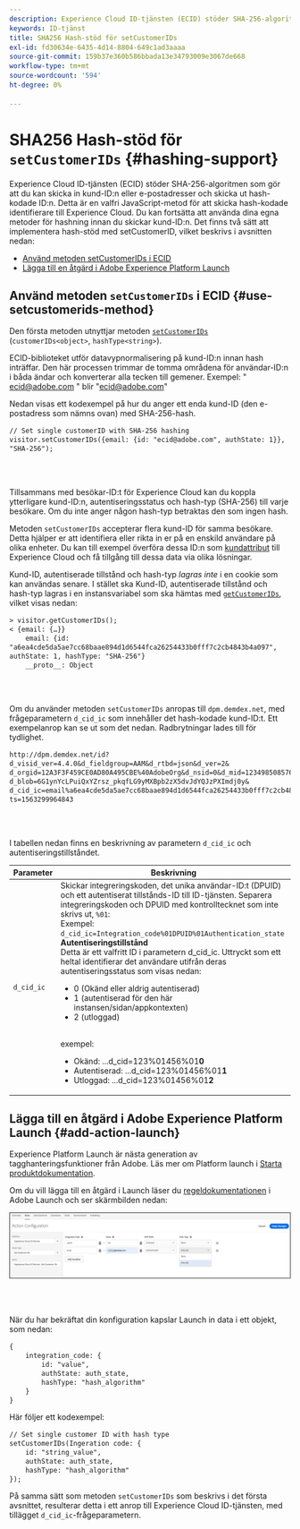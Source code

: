 ```yaml
---
description: Experience Cloud ID-tjänsten (ECID) stöder SHA-256-algoritmen som gör att du kan skicka in kund-ID:n eller e-postadresser och skicka ut hash-kodade ID:n. Detta är en valfri JavaScript-metod för att skicka hash-kodade identifierare till Experience Cloud. Du kan fortsätta att använda dina egna metoder för hashning innan du skickar kund-ID:n.
keywords: ID-tjänst
title: SHA256 Hash-stöd för setCustomerIDs
exl-id: fd30634e-6435-4d14-8804-649c1ad3aaaa
source-git-commit: 159b37e360b586bbada13e34793009e3067de668
workflow-type: tm+mt
source-wordcount: '594'
ht-degree: 0%

---
```


# SHA256 Hash-stöd för `setCustomerIDs` {#hashing-support}

Experience Cloud ID-tjänsten (ECID) stöder SHA-256-algoritmen som gör att du kan skicka in kund-ID:n eller e-postadresser och skicka ut hash-kodade ID:n. Detta är en valfri JavaScript-metod för att skicka hash-kodade identifierare till Experience Cloud. Du kan fortsätta att använda dina egna metoder för hashning innan du skickar kund-ID:n.
Det finns två sätt att implementera hash-stöd med setCustomerID, vilket beskrivs i avsnitten nedan:

* [Använd metoden setCustomerIDs i ECID](/help/reference/hashing-support.md#use-setcustomerids-method)
* [Lägga till en åtgärd i Adobe Experience Platform Launch](/help/reference/hashing-support.md#add-action-launch)

## Använd metoden `setCustomerIDs` i ECID {#use-setcustomerids-method}

Den första metoden utnyttjar metoden [`setCustomerIDs`](/help/library/get-set/setcustomerids.md) (`customerIDs<object>`, `hashType<string>`).

ECID-biblioteket utför datavypnormalisering på kund-ID:n innan hash inträffar. Den här processen trimmar de tomma områdena för användar-ID:n i båda ändar och konverterar alla tecken till gemener. Exempel: &quot; ecid@adobe.com &quot; blir &quot;ecid@adobe.com&quot;

Nedan visas ett kodexempel på hur du anger ett enda kund-ID (den e-postadress som nämns ovan) med SHA-256-hash.

```
// Set single customerID with SHA-256 hashing
visitor.setCustomerIDs({email: {id: "ecid@adobe.com", authState: 1}}, "SHA-256");
```

<br> 

Tillsammans med besökar-ID:t för Experience Cloud kan du koppla ytterligare kund-ID:n, autentiseringsstatus och hash-typ (SHA-256) till varje besökare. Om du inte anger någon hash-typ betraktas den som ingen hash.

Metoden `setCustomerIDs` accepterar flera kund-ID för samma besökare. Detta hjälper er att identifiera eller rikta in er på en enskild användare på olika enheter. Du kan till exempel överföra dessa ID:n som [kundattribut](https://experienceleague.adobe.com/docs/core-services/interface/customer-attributes/attributes.html) till Experience Cloud och få tillgång till dessa data via olika lösningar.

Kund-ID, autentiserade tillstånd och hash-typ *lagras inte* i en cookie som kan användas senare. I stället ska Kund-ID, autentiserade tillstånd och hash-typ lagras i en instansvariabel som ska hämtas med [`getCustomerIDs`](/help/library/get-set/getcustomerids.md), vilket visas nedan:

```
> visitor.getCustomerIDs();
< {email: {…}}
    email: {id: "a6ea4cde5da5ae7cc68baae894d1d6544fca26254433b0fff7c2cb4843b4a097", authState: 1, hashType: "SHA-256"}
    __proto__: Object
```

<br> 

Om du använder metoden `setCustomerIDs` anropas till `dpm.demdex.net`, med frågeparametern `d_cid_ic` som innehåller det hash-kodade kund-ID:t. Ett exempelanrop kan se ut som det nedan. Radbrytningar lades till för tydlighet.

```
http://dpm.demdex.net/id?d_visid_ver=4.4.0&d_fieldgroup=AAM&d_rtbd=json&d_ver=2&
d_orgid=12A3F3F459CE0AD80A495CBE%40AdobeOrg&d_nsid=0&d_mid=12349850857640731290890207735189050123&
d_blob=6G1ynYcLPuiQxYZrsz_pkqfLG9yMXBpb2zX5dvJdYQJzPXImdj0y&
d_cid_ic=email%a6ea4cde5da5ae7cc68baae894d1d6544fca26254433b0fff7c2cb4843b4a097%011&
ts=1563299964843
```

<br> 

I tabellen nedan finns en beskrivning av parametern `d_cid_ic` och autentiseringstillståndet.

| Parameter | Beskrivning |
|------------|----------|
| `d_cid_ic` | Skickar integreringskoden, det unika användar-ID:t (DPUID) och ett autentiserat tillstånds-ID till ID-tjänsten. Separera integreringskoden och DPUID med kontrolltecknet som inte skrivs ut, <code>%01</code>: <br> Exempel: <code>d_cid_ic=Integration_code%01DPUID%01Authentication_state</code> <br> <b>Autentiseringstillstånd</b> <br> Detta är ett valfritt ID i parametern d_cid_ic. Uttryckt som ett heltal identifierar det användare utifrån deras autentiseringsstatus som visas nedan: <br> <ul><li>0 (Okänd eller aldrig autentiserad)</li><li>1 (autentiserad för den här instansen/sidan/appkontexten)</li><li>2 (utloggad)</li></ul> <br> exempel: <br> <ul><li>Okänd: ...d_cid=123%01456%01<b>0</b></li><li>Autentiserad: ...d_cid=123%01456%01<b>1</b></li><li>Utloggad: ...d_cid=123%01456%01<b>2</b></li></ul> |

## Lägga till en åtgärd i Adobe Experience Platform Launch {#add-action-launch}

Experience Platform Launch är nästa generation av tagghanteringsfunktioner från Adobe. Läs mer om Platform launch i [Starta produktdokumentation](https://experienceleague.adobe.com/docs/experience-platform/tags/home.html?lang=sv).

Om du vill lägga till en åtgärd i Launch läser du [regeldokumentationen](https://experienceleague.adobe.com/docs/experience-platform/tags/ui/rules.html) i Adobe Launch och ser skärmbilden nedan:

![](/help/reference/assets/hashing-support.png)

<br> 

När du har bekräftat din konfiguration kapslar Launch in data i ett objekt, som nedan:

```
{
    integration_code: {
        id: "value",
        authState: auth_state,
        hashType: "hash_algorithm"
    }
}
```

Här följer ett kodexempel:

```
// Set single customer ID with hash type
setCustomerIDs(Ingeration code: {
    id: "string_value",
    authState: auth_state,
    hashType: "hash_algorithm"
});
```

På samma sätt som metoden `setCustomerIDs` som beskrivs i det första avsnittet, resulterar detta i ett anrop till Experience Cloud ID-tjänsten, med tillägget `d_cid_ic`-frågeparametern.
